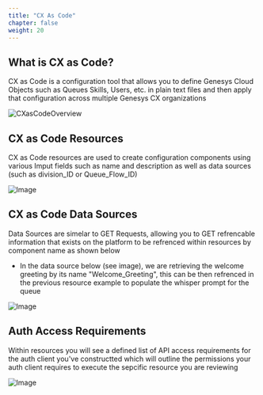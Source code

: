 ```yaml
---
title: "CX As Code"
chapter: false
weight: 20
---
```


## What is CX as Code?

CX as Code is a configuration tool that allows you to define Genesys Cloud Objects such as Queues Skills, Users, etc. in plain text files and then apply that configuration across multiple Genesys CX organizations

![CXasCodeOverview](/images/CXasCodeOverview.jpg)


##

## CX as Code Resources

CX as Code resources are used to create configuration components using various Imput fields such as name and description as well as data sources (such as division_ID or Queue_Flow_ID) 

![Image](/images/CXResource.PNG)

## CX as Code Data Sources

Data Sources are simelar to GET Requests, allowing you to GET refrencable information that exists on the platform to be refrenced within resources by component name as shown below

- In the data source below (see image), we are retrieving the welcome greeting by its name "Welcome_Greeting", this can be then refrenced in the previous resource example to populate the whisper prompt for the queue

![Image](/images/CXDataSource.PNG)


## Auth Access Requirements

Within resources you will see a defined list of API access requirements for the auth client you've constructted which will outline the permissions your auth client requires to execute the sepcific resource you are reviewing

![Image](/images/CXAuthReq.PNG)
